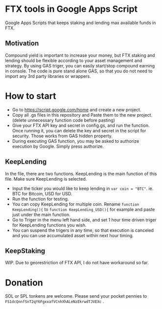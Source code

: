 # FTX tools in Google Apps Script
Google Apps Scripts that keeps staking and lending max available funds in FTX.
## Motivation
Compound yield is important to increase your money, but FTX staking and lending should be flexible according to your asset management and strategy. By using GAS triger, you can easily start/stop compound earning in console. The code is pure stand alone GAS, so that you do not need to import any 3rd party libraries or wrappers.
# How to start 
- Go to https://script.google.com/home and create a new project.
- Copy all .gs files in this repository and Paste them to the new project. (delete unnecessary function code before pasting)
- Give your FTX API key and secret in config.gs, and run the function. Once running it, you can delete the key and secret in the script for security. Those works from GAS hidden property.
- During executing GAS function, you may be asked to authorize execution by Google. Simply press authorize.
## KeepLending
In the file, there are two functions. KeepLending is the main function of this file. Make sure KeepLending is selected.
- Input the ticker you would like to keep lending in `var coin = "BTC"`. ie. BTC for Bitcoin, USD for USD.
- Run the function for testing.
- You can copy KeepLending for multiple coin. Rename `function KeepLending(){` to `function KeepLending_USD(){` for example and paste just under the main function.
- Go to Triger in the menu left hand side, and set 1 hour time driven triger for KeepLending functions you wish.
- You can suspend the trigers in any time, so that execution is canceled and you can use accumulated asset within next hour timing.
## KeepStaking
WIP. Due to georestriction of FTX API, I do not have workaround so far.
# Donation
SOL or SPL tonkens are welcome. Please send your pocket pennies to `FS1dcQnnfSnT2qY6FgxxafVCnhXhALeNzEkrwdTJVEXc` .
